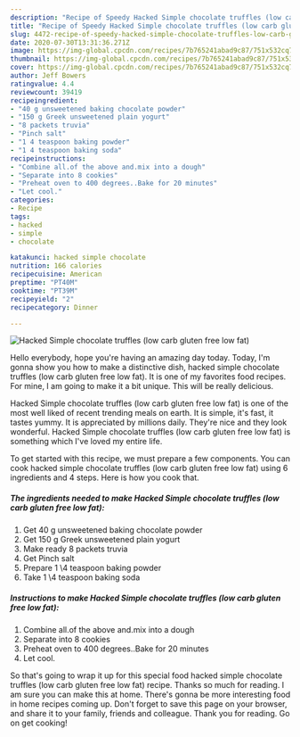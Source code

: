 ```yaml
---
description: "Recipe of Speedy Hacked Simple chocolate truffles (low carb gluten free low fat)"
title: "Recipe of Speedy Hacked Simple chocolate truffles (low carb gluten free low fat)"
slug: 4472-recipe-of-speedy-hacked-simple-chocolate-truffles-low-carb-gluten-free-low-fat
date: 2020-07-30T13:31:36.271Z
image: https://img-global.cpcdn.com/recipes/7b765241abad9c87/751x532cq70/hacked-simple-chocolate-truffles-low-carb-gluten-free-low-fat-recipe-main-photo.jpg
thumbnail: https://img-global.cpcdn.com/recipes/7b765241abad9c87/751x532cq70/hacked-simple-chocolate-truffles-low-carb-gluten-free-low-fat-recipe-main-photo.jpg
cover: https://img-global.cpcdn.com/recipes/7b765241abad9c87/751x532cq70/hacked-simple-chocolate-truffles-low-carb-gluten-free-low-fat-recipe-main-photo.jpg
author: Jeff Bowers
ratingvalue: 4.4
reviewcount: 39419
recipeingredient:
- "40 g unsweetened baking chocolate powder"
- "150 g Greek unsweetened plain yogurt"
- "8 packets truvia"
- "Pinch salt"
- "1 4 teaspoon baking powder"
- "1 4 teaspoon baking soda"
recipeinstructions:
- "Combine all.of the above and.mix into a dough"
- "Separate into 8 cookies"
- "Preheat oven to 400 degrees..Bake for 20 minutes"
- "Let cool."
categories:
- Recipe
tags:
- hacked
- simple
- chocolate

katakunci: hacked simple chocolate 
nutrition: 166 calories
recipecuisine: American
preptime: "PT40M"
cooktime: "PT39M"
recipeyield: "2"
recipecategory: Dinner

---
```



![Hacked Simple chocolate truffles (low carb gluten free low fat)](https://img-global.cpcdn.com/recipes/7b765241abad9c87/751x532cq70/hacked-simple-chocolate-truffles-low-carb-gluten-free-low-fat-recipe-main-photo.jpg)

Hello everybody, hope you're having an amazing day today. Today, I'm gonna show you how to make a distinctive dish, hacked simple chocolate truffles (low carb gluten free low fat). It is one of my favorites food recipes. For mine, I am going to make it a bit unique. This will be really delicious.

Hacked Simple chocolate truffles (low carb gluten free low fat) is one of the most well liked of recent trending meals on earth. It is simple, it's fast, it tastes yummy. It is appreciated by millions daily. They're nice and they look wonderful. Hacked Simple chocolate truffles (low carb gluten free low fat) is something which I've loved my entire life.




To get started with this recipe, we must prepare a few components. You can cook hacked simple chocolate truffles (low carb gluten free low fat) using 6 ingredients and 4 steps. Here is how you cook that.

<!--inarticleads1-->

##### The ingredients needed to make Hacked Simple chocolate truffles (low carb gluten free low fat):

1. Get 40 g unsweetened baking chocolate powder
1. Get 150 g Greek unsweetened plain yogurt
1. Make ready 8 packets truvia
1. Get Pinch salt
1. Prepare 1 \4 teaspoon baking powder
1. Take 1 \4 teaspoon baking soda




<!--inarticleads2-->

##### Instructions to make Hacked Simple chocolate truffles (low carb gluten free low fat):

1. Combine all.of the above and.mix into a dough
1. Separate into 8 cookies
1. Preheat oven to 400 degrees..Bake for 20 minutes
1. Let cool.




So that's going to wrap it up for this special food hacked simple chocolate truffles (low carb gluten free low fat) recipe. Thanks so much for reading. I am sure you can make this at home. There's gonna be more interesting food in home recipes coming up. Don't forget to save this page on your browser, and share it to your family, friends and colleague. Thank you for reading. Go on get cooking!
